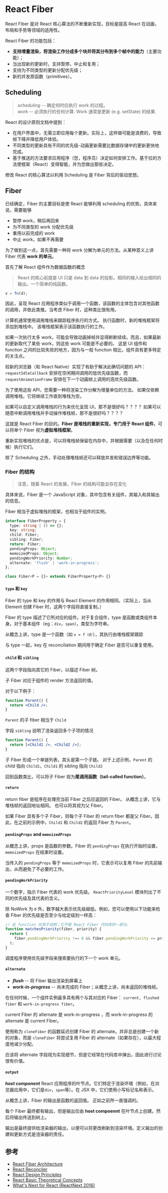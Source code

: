 # React Fiber

React Fiber 是对 React 核心算法的不断重新实现，目标是提高 React 在动画，布局和手势等领域的适用性。

React Fiber 的功能包括：

- **支持增量渲染，将渲染工作分成多个块并将其分布到多个帧中的能力**（主要功能）；
- 当出现新的更新时，支持暂停，中止和复用；
- 支持为不同类型的更新分配优先级；
- 新的并发原函数（primitives）。

## Scheduling

> _scheduling_ -- 确定何时应执行 work 的过程。  
> _work_ -- 必须执行的任何计算. Work 通常是更新 (e.g. setState) 的结果.

React 的设计原则文档中提到：

- 在用户界面中，无需立即应用每个更新。实际上，这样做可能是浪费的，导致帧下降并降低用户体验。
- 不同类型的更新具有不同的优先级-动画更新需要比数据存储中的更新更快地完成。
- 基于推送的方法要求应用程序（您，程序员）决定如何安排工作。基于拉的方法使框架（React）变得智能，并为您做出那些决定。

修改 React 的核心算法以利用 Scheduling 是 Fiber 背后的驱动思想。

## Fiber

已经确定，Fiber 的主要目标是使 React 能够利用 scheduling 的优势。具体来说，需要能够

- 暂停 work，稍后再回来
- 为不同类型的 work 分配优先级
- 重用以前完成的 work
- 中止 work，如果不再需要

为了做到这一点，首先需要一种将 work 分解为单元的方法。从某种意义上讲 Fiber 代表 **work 的单元**。

首先了解 React 组件作为数据函数的概念

> React 的核心前提是 UI 只是 data 到 data 的投影。相同的输入给出相同的输出。一个简单的纯函数。

```js
v = fn(d);
```

因此，呈现 React 应用程序类似于调用一个函数，该函数的主体包含对其他函数的调用，并依此类推。当考虑 Fiber 时，这种类比很有用。

计算机通常使用调用堆栈来跟踪程序执行的方式。
执行函数时，新的堆栈框架将添加到堆栈中。
该堆栈框架表示该函数执行的工作。

如果一次执行太多 work，可能会导致动画掉帧并显得断断续续。而且，如果最新的更新取代了某些 work，则这些 work 可能是不必要的。
这是 UI 组件和 function 之间的比较失败的地方，因为与一般 function 相比，组件具有更多特定的关注点。

较新的浏览器（和 React Native）实现了有助于解决此确切问题的 API：`requestIdleCallback` 安排在空闲期间调用的低优先级函数，而 `requestAnimationFrame` 安排在下一个动画帧上调用的高优先级函数。

为了使用这些 API，您需要一种将渲染工作分解为增量单位的方法。
如果仅依赖调用堆栈，它将继续工作直到堆栈为空。

如果可以自定义调用堆栈的行为来优化呈现 UI，那不是很好吗？？？？
如果可以随意中断调用堆栈并手动操作堆栈帧，那不是很好吗？？？？

这就是 React Fiber 的目的。**Fiber 是堆栈的重新实现，专门用于 React 组件**。可以将单个 Fiber 视为**虚拟堆栈框架**。

重新实现堆栈的优点是，可以将堆栈帧保留在内存中，并根据需要（以及在任何时候）执行它们。

除了 Scheduling 之外，手动处理堆栈帧还可以释放并发和错误边界等功能。

### Fiber 的结构

> 注意，随着 React 的发展，Fiber 的结构可能会存在变化

具体来说，Fiber 是一个 JavaScript 对象，其中包含有关组件，其输入和其输出的信息。

Fiber 相当于虚拟堆栈的框架，也相当于组件的实例。

```ts
interface FiberProperty = {
  type: string | () => {};
  key: string;
  child: Fiber;
  sibling: Fiber;
  return: Fiber;
  pendingProps: Object;
  memoizedProps: Object;
  pendingWorkPriority: Number;
  alternate: 'flush' | 'work-in-progress';
};

class Fiber<P = {}> extends FiberProperty<P> {}
```

#### `type` 和 `key`

Fiber 的 type 和 key 的作用与 React Element 的作用相同。（实际上，当从 Element 创建 Fiber 时，这两个字段将直接复制。）

Fiber 的 type 描述了它所对应的组件。对于复合组件，type 是函数或类组件本身。对于基本组件（eg：`div`，`span`），类型为字符串。

从概念上讲，type 是一个函数（如 `v = f（d）`），其执行由堆栈框架跟踪

与 type 一起，key 在 reconciliation 期间用于确定 Fiber 是否可以重复使用。

#### `child` 和 `sibling`

这两个字段指向其它的 Fiber，以描述 Fiber 树。

子 Fiber 对应于组件的 render 方法返回的值。

对于以下例子：

```jsx
function Parent() {
  return <Child />;
}
```

`Parent` 的子 fiber 相当于 `Child`

字段 `sibling` 说明了渲染返回多个子项的情况

```jsx
function Parent() {
  return [<Child1 />, <Child2 />];
}
```

子 Fiber 形成一个单链列表，其头是第一个子链。
对于上述示例，`Parent` 的 child 指向 `Child1`，`Child1` 的 sibling 指向 `Child2`

回到函数类比，可以将子 Fiber 视为**尾调用函数（tail-called function）**。

#### `return`

return fiber 是程序在处理完当前 Fiber 之后应返回的 Fiber。
从概念上讲，它与堆栈帧的返回地址相同。
也可以将其视为父 Fiber。

如果 Fiber 具有多个子 Fiber，则每个子 Fiber 的 return fiber 都是父 Fiber。因此，在之前的示例中，`Child1` 和 `Child2` 的返回 Fiber 为 `Parent`。

#### `pendingProps` and `memoizedProps`

从概念上讲，props 是函数的参数。Fiber 的 `pendingProps` 在执行开始时设置，`memoizedProps` 在结束时设置。

当传入的 `pendingProps` 等于 `memoizedProps` 时，它表示可以复用 Fiber 的先前输出，从而避免了不必要的工作。

#### `pendingWorkPriority`

一个数字，指示 Fiber 代表的 work 优先级。 `ReactPriorityLevel` 模块列出了不同的优先级及其代表的含义。

除 NoWork 为 `0` 外，数字越大表示优先级越低。例如，您可以使用以下功能来检查 Fiber 的优先级是否至少与给定级别一样高：

```js
// 此 function 仅用于说明；它不是 React Fiber 代码库的一部分。
function matchesPriority(fiber, priority) {
  return (
    fiber.pendingWorkPriority !== 0 && fiber.pendingWorkPriority <= priority
  );
}
```

调度程序使用优先级字段来搜索要执行的下一个 work 单元。

#### `alternate`

- **_flush_** -- 将 Fiber 输出渲染到屏幕上
- **_work-in-progress_** -- 尚未完成的 Fiber；从概念上讲，尚未返回的堆栈帧。

在任何时候，一个组件实例最多具有两个与其对应的 Fiber： `current, flushed fiber` 和 `work-in-progress fiber`。

current Fiber 的 alternate 是 work-in-progress ，而 work-in-progress 的 alternate 是 current Fiber。

使用称为 `cloneFiber` 的函数延迟创建 Fiber 的 alternate。并非总是创建一个新的对象，而是 `cloneFiber` 将尝试复用 Fiber 的 alternate（如果存在），以最大程度地减少分配。

应该将 alternate 字段视为实现细节，但是它经常在代码库中弹出，因此进行讨论很有价值。

#### `output`

**_host component_** React 应用程序的叶节点。它们特定于渲染环境（例如，在浏览器应用中，它们是`div`，`span`等）。在 JSX 中，它们使用小写标记名称表示。

从概念上讲，Fiber 的输出是函数的返回值。
正如之前所一直强调的。

每个 Fiber 最终都有输出，但是输出仅由 **host compoennt** 在叶节点上创建。然后将输出传送到树上。

输出是最终提供给渲染器的输出，以便可以将更改刷新到渲染环境。定义输出的创建和更新方式是渲染器的责任。

## 参考

- [React Fiber Architecture](https://github.com/acdlite/react-fiber-architecture)
- [React Reconciler](https://github.com/facebook/react/tree/master/packages/react-reconciler)
- [React Design Principles](https://reactjs.org/docs/design-principles.html)
- [React Basic Theoretical Concepts](https://github.com/reactjs/react-basic)
- [What's Next for React (ReactNext 2016)](https://youtu.be/aV1271hd9ew)
